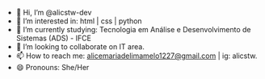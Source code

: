 - 👋 Hi, I’m @alicstw-dev
- 👀 I’m interested in: html | css | python
- 🌱 I’m currently studying: Tecnologia em Análise e Desenvolvimento de Sistemas (ADS) - IFCE
- 💞️ I’m looking to collaborate on IT area.
- 📫 How to reach me: alicemariadelimamelo1227@gmail.com | ig: alicstw.
- 😄 Pronouns: She/Her


<!---
alicstw-dev/alicstw-dev is a ✨ special ✨ repository because its `README.md` (this file) appears on your GitHub profile.
You can click the Preview link to take a look at your changes.
--->

